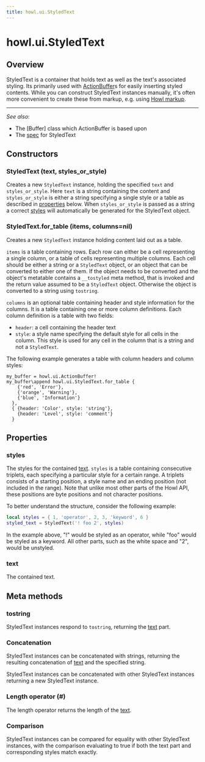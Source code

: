 ```yaml
---
title: howl.ui.StyledText
---
```


# howl.ui.StyledText

## Overview

StyledText is a container that holds text as well as the text's associated
styling. Its primarily used with [ActionBuffer]s for easily inserting styled
contents. While you can construct StyledText instances manually, it's often more
convenient to create these from markup, e.g. using [Howl
markup](markup/howl.html).

---

_See also_:

- The [Buffer] class which ActionBuffer is based upon
- The [spec](../../spec/ui/styled_text_spec.html) for StyledText

[ActionBuffer]: action_buffer.html

## Constructors

### StyledText (text, styles_or_style)

Creates a new `StyledText` instance, holding the specified `text` and
`styles_or_style`. Here `text` is a string containing the content and
`styles_or_style` is either a string specifying a single style or a table as
described in [properties](#properties) below. When `styles_or_style` is passed
as a string a correct [styles](#styles) will automatically be generated for the
StyledText object.

### StyledText.for_table (items, columns=nil)

Creates a new `StyledText` instance holding content laid out as a table.

`items` is a table containing rows. Each row can either be a cell representing a
single column, or a table of cells representing multiple columns. Each cell
should be either a string or a `StyledText` object, or an object that can be
converted to either one of them. If the object needs to be converted and the
object's metatable contains a `__tostyled` meta method, that is invoked and the
return value assumed to be a `StyledText` object. Otherwise the object is
converted to a string using `tostring`.

`columns` is an optional table containing header and style information for the
columns. It is a table containing one or more column definitions. Each column
definition is a table with two fields:

- `header`: a cell containing the header text
- `style`: a style name specifying the default style for all cells in the
column. This style is used for any cell in the column that is a string and not a
`StyledText`.

The following example generates a table with column headers and column styles:

```moonscript
my_buffer = howl.ui.ActionBuffer!
my_buffer\append howl.ui.StyledText.for_table {
    {'red', 'Error'},
    {'orange', 'Warning'},
    {'blue', 'Information'}
  },
  { {header: 'Color', style: 'string'},
    {header: 'Level', style: 'comment'}
  }
```

## Properties

### styles

The styles for the contained [text]. `styles` is a table containing consecutive
triplets, each specifying a particular style for a certain range. A triplets
consists of a starting position, a style name and an ending position (not
included in the range). Note that unlike most other parts of the Howl API, these
positions are byte positions and not character positions.

To better understand the structure, consider the following example:

```lua
local styles = { 1, 'operator', 2, 3, 'keyword', 6 }
styled_text = StyledText('! foo 2', styles)
```
In the example above, "!" would be styled as an operator, while "foo" would be
styled as a keyword. All other parts, such as the white space and "2", would be
unstyled.

### text

The contained text.

## Meta methods

### tostring

StyledText instances respond to `tostring`, returning the [text] part.

### Concatenation

StyledText instances can be concatenated with strings, returning the resulting
concatenation of [text] and the specified string.

StyledText instances can be concatenated with other StyledText instances
returning a new StyledText instance.

### Length operator (#)

The length operator returns the length of the [text].

[text]: #text

### Comparison

StyledText instances can be compared for equality with other StyledText
instances, with the comparison evaluating to true if both the text part and
corresponding styles match exactly.

